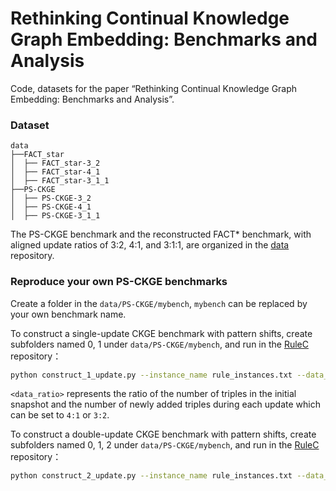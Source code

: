 # Rethinking Continual Knowledge Graph Embedding: Benchmarks and Analysis
Code, datasets for the paper “Rethinking Continual Knowledge Graph Embedding: Benchmarks and Analysis”.
### Dataset
```
data
├──FACT_star
│  ├── FACT_star-3_2
│  ├── FACT_star-4_1
│  ├── FACT_star-3_1_1
├──PS-CKGE
│  ├── PS-CKGE-3_2
│  ├── PS-CKGE-4_1
│  ├── PS-CKGE-3_1_1
```
The PS-CKGE benchmark and the reconstructed FACT* benchmark, with aligned update ratios of 3:2, 4:1, and 3:1:1, are organized in the [data](https://github.com/AAnonymousName/CKGE-Benchmark/edit/main/data) repository.
### Reproduce your own PS-CKGE benchmarks
Create a folder in the `data/PS-CKGE/mybench`, `mybench` can be replaced by your own benchmark name.

To construct a single-update CKGE benchmark with pattern shifts, create subfolders named 0, 1 under `data/PS-CKGE/mybench`, and run in the [RuleC](https://github.com/AAnonymousName/CKGE-Benchmark/edit/main/RuleC) repository：
```sh
python construct_1_update.py --instance_name rule_instances.txt --data_name mybench --ratio <data_ratio>

```
`<data_ratio>` represents the ratio of the number of triples in the initial snapshot and the number of newly added triples during each update which can be set to `4:1` or `3:2`.


To construct a double-update CKGE benchmark with pattern shifts, create subfolders named 0, 1, 2 under `data/PS-CKGE/mybench`, and run in the [RuleC](https://github.com/AAnonymousName/CKGE-Benchmark/edit/main/RuleC) repository：
```sh
python construct_2_update.py --instance_name rule_instances.txt --data_name mybench

```
